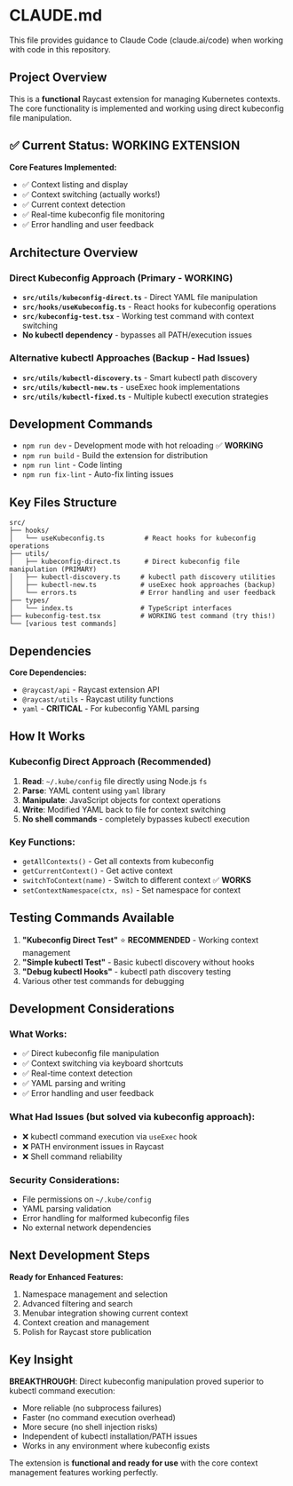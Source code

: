 # CLAUDE.md

This file provides guidance to Claude Code (claude.ai/code) when working with code in this repository.

## Project Overview

This is a **functional** Raycast extension for managing Kubernetes contexts. The core functionality is implemented and working using direct kubeconfig file manipulation.

## ✅ Current Status: WORKING EXTENSION

**Core Features Implemented:**
- ✅ Context listing and display
- ✅ Context switching (actually works!)
- ✅ Current context detection
- ✅ Real-time kubeconfig file monitoring
- ✅ Error handling and user feedback

## Architecture Overview

### **Direct Kubeconfig Approach** (Primary - WORKING)
- **`src/utils/kubeconfig-direct.ts`** - Direct YAML file manipulation
- **`src/hooks/useKubeconfig.ts`** - React hooks for kubeconfig operations
- **`src/kubeconfig-test.tsx`** - Working test command with context switching
- **No kubectl dependency** - bypasses all PATH/execution issues

### **Alternative kubectl Approaches** (Backup - Had Issues)  
- **`src/utils/kubectl-discovery.ts`** - Smart kubectl path discovery
- **`src/utils/kubectl-new.ts`** - useExec hook implementations
- **`src/utils/kubectl-fixed.ts`** - Multiple kubectl execution strategies

## Development Commands

- `npm run dev` - Development mode with hot reloading ✅ **WORKING**
- `npm run build` - Build the extension for distribution
- `npm run lint` - Code linting  
- `npm run fix-lint` - Auto-fix linting issues

## Key Files Structure

```
src/
├── hooks/
│   └── useKubeconfig.ts          # React hooks for kubeconfig operations
├── utils/
│   ├── kubeconfig-direct.ts      # Direct kubeconfig file manipulation (PRIMARY)
│   ├── kubectl-discovery.ts     # kubectl path discovery utilities
│   ├── kubectl-new.ts           # useExec hook approaches (backup)
│   └── errors.ts                # Error handling and user feedback
├── types/
│   └── index.ts                 # TypeScript interfaces
├── kubeconfig-test.tsx          # WORKING test command (try this!)
└── [various test commands]
```

## Dependencies

**Core Dependencies:**
- `@raycast/api` - Raycast extension API
- `@raycast/utils` - Raycast utility functions
- `yaml` - **CRITICAL** - For kubeconfig YAML parsing

## How It Works

### **Kubeconfig Direct Approach** (Recommended)
1. **Read**: `~/.kube/config` file directly using Node.js `fs`
2. **Parse**: YAML content using `yaml` library
3. **Manipulate**: JavaScript objects for context operations
4. **Write**: Modified YAML back to file for context switching
5. **No shell commands** - completely bypasses kubectl execution

### **Key Functions:**
- `getAllContexts()` - Get all contexts from kubeconfig
- `getCurrentContext()` - Get active context
- `switchToContext(name)` - Switch to different context ✅ **WORKS**
- `setContextNamespace(ctx, ns)` - Set namespace for context

## Testing Commands Available

1. **"Kubeconfig Direct Test"** ⭐ **RECOMMENDED** - Working context management
2. **"Simple kubectl Test"** - Basic kubectl discovery without hooks
3. **"Debug kubectl Hooks"** - kubectl path discovery testing
4. Various other test commands for debugging

## Development Considerations

### **What Works:**
- ✅ Direct kubeconfig file manipulation
- ✅ Context switching via keyboard shortcuts
- ✅ Real-time context detection
- ✅ YAML parsing and writing
- ✅ Error handling and user feedback

### **What Had Issues (but solved via kubeconfig approach):**
- ❌ kubectl command execution via `useExec` hook
- ❌ PATH environment issues in Raycast
- ❌ Shell command reliability

### **Security Considerations:**
- File permissions on `~/.kube/config`
- YAML parsing validation
- Error handling for malformed kubeconfig files
- No external network dependencies

## Next Development Steps

**Ready for Enhanced Features:**
1. Namespace management and selection
2. Advanced filtering and search
3. Menubar integration showing current context
4. Context creation and management
5. Polish for Raycast store publication

## Key Insight

**BREAKTHROUGH**: Direct kubeconfig manipulation proved superior to kubectl command execution:
- More reliable (no subprocess failures)
- Faster (no command execution overhead)  
- More secure (no shell injection risks)
- Independent of kubectl installation/PATH issues
- Works in any environment where kubeconfig exists

The extension is **functional and ready for use** with the core context management features working perfectly.